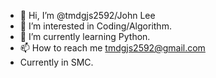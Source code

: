 - 👋 Hi, I’m @tmdgjs2592/John Lee
- 👀 I’m interested in Coding/Algorithm.
- 🌱 I’m currently learning Python.
- 📫 How to reach me tmdgjs2592@gmail.com
- Currently in SMC.
